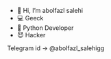 - 👋 Hi, I’m abolfazl salehi
- 💻 Geeck
- 🐍 Python Developer
- 😈 Hacker
  

Telegram id -> @abolfazl_salehigg
